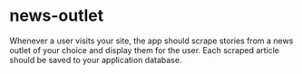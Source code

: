 # news-outlet
Whenever a user visits your site, the app should scrape stories from a news outlet of your choice and display them for the user. Each scraped article should be saved to your application database.
